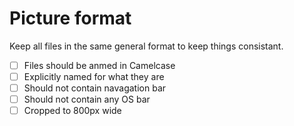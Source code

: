 # Picture format

Keep all files in the same general format to keep things consistant.

- [ ] Files should be anmed in Camelcase
- [ ] Explicitly named for what they are
- [ ] Should not contain navagation bar
- [ ] Should not contain any OS bar
- [ ] Cropped to 800px wide
